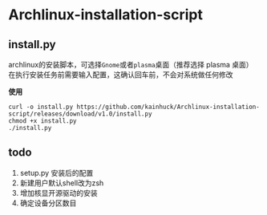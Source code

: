 # Archlinux-installation-script

## install.py

archlinux的安装脚本，可选择`Gnome`或者`plasma`桌面（推荐选择 plasma 桌面）
在执行安装任务前需要输入配置，这确认回车前，不会对系统做任何修改

**使用**

```shell
curl -o install.py https://github.com/kainhuck/Archlinux-installation-script/releases/download/v1.0/install.py
chmod +x install.py
./install.py
```

## todo

1. setup.py  安装后的配置
2. 新建用户默认shell改为zsh
3. 增加核显开源驱动的安装
4. 确定设备分区数目